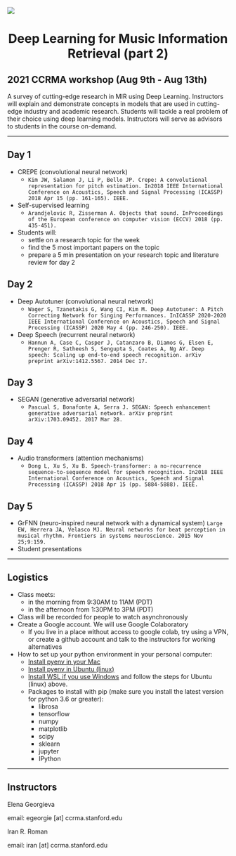 <p align="txt-align: center;">
  <img src="https://ccrma.stanford.edu/sites/default/files/user/iran/home.png" style="max-width: 200%; max-height: 200%;" />
</p>
<center> <h1> Deep Learning for Music Information Retrieval (part 2) </h1> </center>

## 2021 CCRMA workshop (Aug 9th - Aug 13th)

A survey of cutting-edge research in MIR using Deep Learning. Instructors will explain and demonstrate concepts in models that are used in cutting-edge industry and academic research. Students will tackle a real problem of their choice using deep learning models. Instructors will serve as advisors to students in the course on-demand. 

---

## Day 1

- CREPE (convolutional neural network)
    - `Kim JW, Salamon J, Li P, Bello JP. Crepe: A convolutional representation for pitch estimation. In2018 IEEE International Conference on Acoustics, Speech and Signal Processing (ICASSP) 2018 Apr 15 (pp. 161-165). IEEE.`
- Self-supervised learning
    - `Arandjelovic R, Zisserman A. Objects that sound. InProceedings of the European conference on computer vision (ECCV) 2018 (pp. 435-451).`
- Students will:
    - settle on a research topic for the week
    - find the 5 most important papers on the topic
    - prepare a 5 min presentation on your research topic and literature review for day 2

## Day 2

- Deep Autotuner (convolutional neural network)
    - `Wager S, Tzanetakis G, Wang CI, Kim M. Deep Autotuner: A Pitch Correcting Network for Singing Performances. InICASSP 2020-2020 IEEE International Conference on Acoustics, Speech and Signal Processing (ICASSP) 2020 May 4 (pp. 246-250). IEEE.`
- Deep Speech (recurrent neural network)
    - `Hannun A, Case C, Casper J, Catanzaro B, Diamos G, Elsen E, Prenger R, Satheesh S, Sengupta S, Coates A, Ng AY. Deep speech: Scaling up end-to-end speech recognition. arXiv preprint arXiv:1412.5567. 2014 Dec 17.`

## Day 3

- SEGAN (generative adversarial network)
    - `Pascual S, Bonafonte A, Serra J. SEGAN: Speech enhancement generative adversarial network. arXiv preprint arXiv:1703.09452. 2017 Mar 28.`

## Day 4

- Audio transformers (attention mechanisms)
    - `Dong L, Xu S, Xu B. Speech-transformer: a no-recurrence sequence-to-sequence model for speech recognition. In2018 IEEE International Conference on Acoustics, Speech and Signal Processing (ICASSP) 2018 Apr 15 (pp. 5884-5888). IEEE.`

## Day 5

- GrFNN (neuro-inspired neural network with a dynamical system)
    `Large EW, Herrera JA, Velasco MJ. Neural networks for beat perception in musical rhythm. Frontiers in systems neuroscience. 2015 Nov 25;9:159.`
- Student presentations

---

## Logistics

- Class meets: 
    - in the morning from 9:30AM to 11AM (PDT)
    - in the afternoon from 1:30PM to 3PM (PDT)
- Class will be recorded for people to watch asynchronously
- Create a Google account. We will use Google Colaboratory
    - If you live in a place without access to google colab, try using a VPN, or create a github account and talk to the instructors for working alternatives
- How to set up your python environment in your personal computer:
    - [Install pyenv in your Mac](https://www.liquidweb.com/kb/how-to-install-pyenv-on-ubuntu-18-04/)
    - [Install pyenv in Ubuntu (linux)](https://www.liquidweb.com/kb/how-to-install-pyenv-on-ubuntu-18-04/)
    - [Install WSL if you use Windows](https://docs.microsoft.com/en-us/learn/modules/get-started-with-windows-subsystem-for-linux/2-enable-and-install) and follow the steps for Ubuntu (linux) above.
    - Packages to install with pip (make sure you install the latest version for python 3.6 or greater):
        - librosa
        - tensorflow
        - numpy
        - matplotlib
        - scipy
        - sklearn
        - jupyter
        - IPython 

---

## Instructors

Elena Georgieva

email: egeorgie [at] ccrma.stanford.edu

Iran R. Roman

email: iran [at] ccrma.stanford.edu
